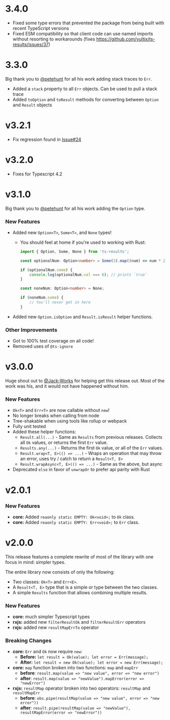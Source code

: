 # 3.4.0

-   Fixed some type errors that prevented the package from being built with recent
    TypeScript versions
-   Fixed ESM compatibility so that client code can use named imports without resorting
    to workarounds (fixes https://github.com/vultix/ts-results/issues/37)

# 3.3.0
Big thank you to [@petehunt](https://github.com/petehunt) for all his work adding stack traces to `Err`.

-   Added a `stack` property to all `Err` objects.  Can be used to pull a stack trace
-   Added `toOption` and `toResult` methods for converting between `Option` and `Result` objects

# v3.2.1

-   Fix regression found in [Issue#24](https://github.com/vultix/ts-results/issues/24)

# v3.2.0

-   Fixes for Typescript 4.2

# v3.1.0

Big thank you to [@petehunt](https://github.com/petehunt) for all his work adding the `Option` type.

### New Features

-   Added new `Option<T>`, `Some<T>`, and `None` types!

    -   You should feel at home if you're used to working with Rust:

        ```typescript
        import { Option, Some, None } from 'ts-results';

        const optionalNum: Option<number> = Some(3).map((num) => num * 2);

        if (optionalNum.some) {
            console.log(optionalNum.val === 6); // prints `true`
        }

        const noneNum: Option<number> = None;

        if (noneNum.some) {
            // You'll never get in here
        }
        ```

-   Added new `Option.isOption` and `Result.isResult` helper functions.

### Other Improvements

-   Got to 100% test coverage on all code!
-   Removed uses of `@ts-ignore`

# v3.0.0

Huge shout out to [@Jack-Works](https://github.com/Jack-Works) for helping get this release out. Most of the work was
his, and it would not have happened without him.

### New Features

-   `Ok<T>` and `Err<T>` are now callable without `new`!
-   No longer breaks when calling from node
-   Tree-shakable when using tools like rollup or webpack
-   Fully unit tested
-   Added these helper functions:
    -   `Result.all(...)` - Same as `Results` from previous releases. Collects all `Ok` values, or returns the first `Err`
        value.
    -   `Results.any(...)` - Returns the first `Ok` value, or all of the `Err` values.
    -   `Result.wrap<T, E>(() => ...)` - Wraps an operation that may throw an error, uses try / catch to return
        a `Result<T, E>`
    -   `Result.wrapAsync<T, E>(() => ...)` - Same as the above, but async
-   Deprecated `else` in favor of `unwrapOr` to prefer api parity with Rust

# v2.0.1

### New Features

-   **core:** Added `reaonly static EMPTY: Ok<void>;` to `Ok` class.
-   **core:** Added `reaonly static EMPTY: Err<void>;` to `Err` class.

# v2.0.0

This release features a complete rewrite of most of the library with one focus in mind: simpler types.

The entire library now consists of only the following:

-   Two classes: `Ok<T>` and `Err<E>`.
-   A `Result<T, E>` type that is a simple or type between the two classes.
-   A simple `Results` function that allows combining multiple results.

### New Features

-   **core:** much simpler Typescript types
-   **rxjs:** added new `filterResultOk` and `filterResultErr` operators
-   **rxjs:** added new `resultMapErrTo` operator

### Breaking Changes

-   **core:** `Err` and `Ok` now require `new`:
    -   **Before:** `let result = Ok(value); let error = Err(message);`
    -   **After:** `let result = new Ok(value); let error = new Err(message);`
-   **core:** `map` function broken into two functions: `map` and `mapErr`
    -   **before**: `result.map(value => "new value", error => "new error")`
    -   **after**: `result.map(value => "newValue").mapError(error => "newError")`
-   **rxjs:** `resultMap` operator broken into two operators: `resultMap` and `resultMapErr`
    -   **before**: `obs.pipe(resultMap(value => "new value", error => "new error"))`
    -   **after**: `result.pipe(resultMap(value => "newValue"), resultMapError(error => "newError"))`
